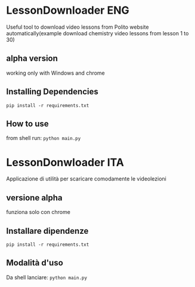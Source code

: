 # LessonDownloader ENG

Useful tool to download video lessons from Polito website automatically(example download chemistry video lessons from lesson 1 to 30)

## alpha version
working only with Windows and chrome

## Installing Dependencies
    pip install -r requirements.txt
## How to use
from shell run:
	```python main.py```
 
# LessonDonwloader ITA
 
Applicazione di utilità per scaricare comodamente le videolezioni

## versione alpha
funziona solo con chrome

## Installare dipendenze
    pip install -r requirements.txt

## Modalità d'uso
Da shell lanciare:
    ```python main.py```
